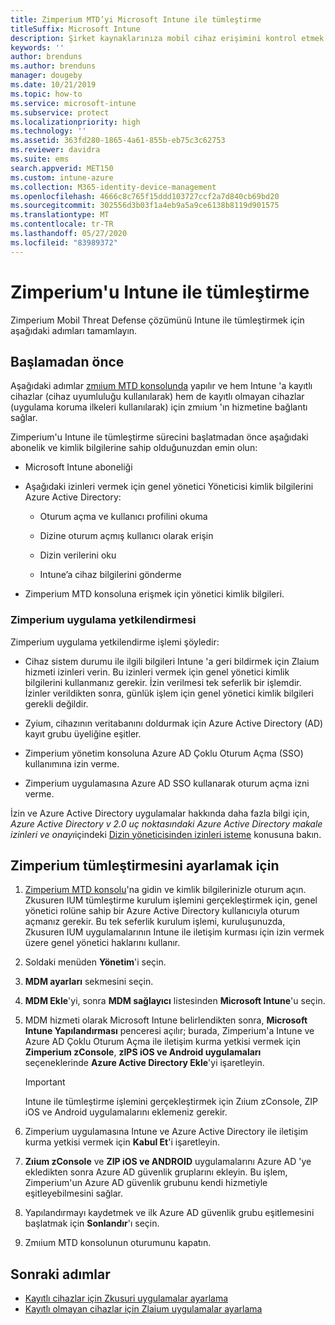 ```yaml
---
title: Zimperium MTD’yi Microsoft Intune ile tümleştirme
titleSuffix: Microsoft Intune
description: Şirket kaynaklarınıza mobil cihaz erişimini kontrol etmek için Microsoft Intune ile Zimperium Mobile Threat Defense (MTD) çözümünü kurma.
keywords: ''
author: brenduns
ms.author: brenduns
manager: dougeby
ms.date: 10/21/2019
ms.topic: how-to
ms.service: microsoft-intune
ms.subservice: protect
ms.localizationpriority: high
ms.technology: ''
ms.assetid: 363fd280-1865-4a61-855b-eb75c3c62753
ms.reviewer: davidra
ms.suite: ems
search.appverid: MET150
ms.custom: intune-azure
ms.collection: M365-identity-device-management
ms.openlocfilehash: 4666c8c765f15ddd103727ccf2a7d840cb69bd20
ms.sourcegitcommit: 302556d3b03f1a4eb9a5a9ce6138b8119d901575
ms.translationtype: MT
ms.contentlocale: tr-TR
ms.lasthandoff: 05/27/2020
ms.locfileid: "83989372"
---
```

# <a name="integrate-zimperium-with-intune"></a>Zimperium'u Intune ile tümleştirme

Zimperium Mobil Threat Defense çözümünü Intune ile tümleştirmek için aşağıdaki adımları tamamlayın.

## <a name="before-you-begin"></a>Başlamadan önce

Aşağıdaki adımlar [zmıium MTD konsolunda](https://www.zimperium.com/platform) yapılır ve hem Intune 'a kayıtlı cihazlar (cihaz uyumluluğu kullanılarak) hem de kayıtlı olmayan cihazlar (uygulama koruma ilkeleri kullanılarak) için zmıium 'ın hizmetine bağlantı sağlar.

Zimperium'u Intune ile tümleştirme sürecini başlatmadan önce aşağıdaki abonelik ve kimlik bilgilerine sahip olduğunuzdan emin olun:

- Microsoft Intune aboneliği

- Aşağıdaki izinleri vermek için genel yönetici Yöneticisi kimlik bilgilerini Azure Active Directory:

  - Oturum açma ve kullanıcı profilini okuma

  - Dizine oturum açmış kullanıcı olarak erişin

  - Dizin verilerini oku

  - Intune’a cihaz bilgilerini gönderme

- Zimperium MTD konsoluna erişmek için yönetici kimlik bilgileri.

### <a name="zimperium-app-authorization"></a>Zimperium uygulama yetkilendirmesi

Zimperium uygulama yetkilendirme işlemi şöyledir:

- Cihaz sistem durumu ile ilgili bilgileri Intune 'a geri bildirmek için Zlaium hizmeti izinleri verin. Bu izinleri vermek için genel yönetici kimlik bilgilerini kullanmanız gerekir. İzin verilmesi tek seferlik bir işlemdir. İzinler verildikten sonra, günlük işlem için genel yönetici kimlik bilgileri gerekli değildir.

- Zyium, cihazının veritabanını doldurmak için Azure Active Directory (AD) kayıt grubu üyeliğine eşitler.

- Zimperium yönetim konsoluna Azure AD Çoklu Oturum Açma (SSO) kullanımına izin verme.

- Zimperium uygulamasına Azure AD SSO kullanarak oturum açma izni verme.

İzin ve Azure Active Directory uygulamalar hakkında daha fazla bilgi için, *Azure Active Directory v 2.0 uç noktasındaki Azure Active Directory makale izinleri ve onayı*içindeki [Dizin yöneticisinden izinleri isteme](https://docs.microsoft.com/azure/active-directory/develop/v2-permissions-and-consent#request-the-permissions-from-a-directory-admin) konusuna bakın.


## <a name="to-set-up-zimperium-integration"></a>Zimperium tümleştirmesini ayarlamak için

1. [Zimperium MTD konsolu](https://www.zimperium.com/platform)'na gidin ve kimlik bilgilerinizle oturum açın. Zkusuren IUM tümleştirme kurulum işlemini gerçekleştirmek için, genel yönetici rolüne sahip bir Azure Active Directory kullanıcıyla oturum açmanız gerekir. Bu tek seferlik kurulum işlemi, kuruluşunuzda, Zkusuren IUM uygulamalarının Intune ile iletişim kurması için izin vermek üzere genel yönetici haklarını kullanır. 

2. Soldaki menüden **Yönetim**'i seçin.

3. **MDM ayarları** sekmesini seçin.

4. **MDM Ekle**'yi, sonra **MDM sağlayıcı** listesinden **Microsoft Intune**'u seçin.

5. MDM hizmeti olarak Microsoft Intune belirlendikten sonra, **Microsoft Intune Yapılandırması** penceresi açılır; burada, Zimperium'a Intune ve Azure AD Çoklu Oturum Açma ile iletişim kurma yetkisi vermek için **Zimperium zConsole**, **zIPS iOS ve Android uygulamaları** seçeneklerinde **Azure Active Directory Ekle**'yi işaretleyin.

    > [!IMPORTANT]  
    > Intune ile tümleştirme işlemini gerçekleştirmek için Zıium zConsole, ZIP iOS ve Android uygulamalarını eklemeniz gerekir.

6. Zimperium uygulamasına Intune ve Azure Active Directory ile iletişim kurma yetkisi vermek için **Kabul Et**'i işaretleyin.

7. **Zıium zConsole** ve **ZIP iOS ve ANDROID** uygulamalarını Azure AD 'ye ekledikten sonra Azure AD güvenlik gruplarını ekleyin. Bu işlem, Zimperium'un Azure AD güvenlik grubunu kendi hizmetiyle eşitleyebilmesini sağlar.

8. Yapılandırmayı kaydetmek ve ilk Azure AD güvenlik grubu eşitlemesini başlatmak için **Sonlandır**'ı seçin.

9. Zmıium MTD konsolunun oturumunu kapatın.

## <a name="next-steps"></a>Sonraki adımlar

- [Kayıtlı cihazlar için Zkusuri uygulamalar ayarlama](mtd-apps-ios-app-configuration-policy-add-assign.md)
- [Kayıtlı olmayan cihazlar için Zlaium uygulamalar ayarlama](mtd-add-apps-unenrolled-devices.md)
